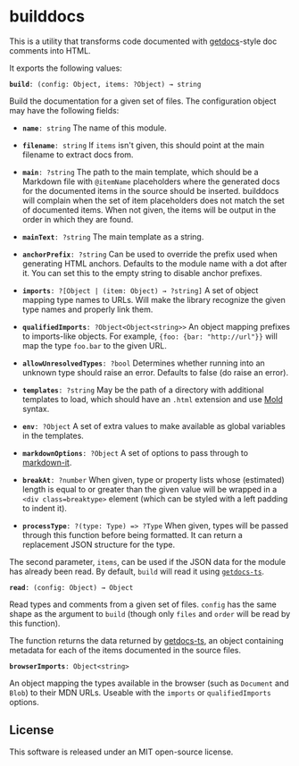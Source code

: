 # builddocs

This is a utility that transforms code documented with
[getdocs](https://github.com/marijnh/getdocs-ts)-style doc comments
into HTML.

It exports the following values:

**`build`**`: (config: Object, items: ?Object) → string`

Build the documentation for a given set of files. The configuration
object may have the following fields:

 * **`name`**`: string` The name of this module.

 * **`filename`**`: string` If `items` isn't given, this should point
   at the main filename to extract docs from.

 * **`main`**`: ?string` The path to the main template, which should
   be a Markdown file with `@itemName` placeholders where the
   generated docs for the documented items in the source should be
   inserted. builddocs will complain when the set of item placeholders
   does not match the set of documented items. When not given, the
   items will be output in the order in which they are found.

 * **`mainText`**`: ?string` The main template as a string.

 * **`anchorPrefix`**`: ?string` Can be used to override the prefix
   used when generating HTML anchors. Defaults to the module name with
   a dot after it. You can set this to the empty string to disable
   anchor prefixes.

 * **`imports`**`: ?[Object | (item: Object) → ?string]` A set of object mapping type names to
   URLs. Will make the library recognize the given type names and
   properly link them.

 * **`qualifiedImports`**`: ?Object<Object<string>>` An object mapping
   prefixes to imports-like objects. For example, `{foo: {bar:
   "http://url"}}` will map the type `foo.bar` to the given URL.

 * **`allowUnresolvedTypes`**`: ?bool` Determines whether running into
   an unknown type should raise an error. Defaults to false (do raise
   an error).

 * **`templates`**`: ?string` May be the path of a directory with
   additional templates to load, which should have an `.html`
   extension and use [Mold](https://github.com/marijnh/mold) syntax.

 * **`env`**`: ?Object` A set of extra values to make available as
   global variables in the templates.

 * **`markdownOptions`**`: ?Object` A set of options to pass through
   to [markdown-it](https://github.com/markdown-it/markdown-it).

 * **`breakAt`**`: ?number` When given, type or property lists whose
   (estimated) length is equal to or greater than the given value will
   be wrapped in a `<div class=breaktype>` element (which can be
   styled with a left padding to indent it).

 * **`processType`**`: ?(type: Type) => ?Type` When given, types will
   be passed through this function before being formatted. It can
   return a replacement JSON structure for the type.

The second parameter, `items`, can be used if the JSON data for the
module has already been read. By default, `build` will read it using
[`getdocs-ts`](https://github.com/marijnh/getdocs-ts).

**`read`**`: (config: Object) → Object`

Read types and comments from a given set of files. `config` has the
same shape as the argument to `build` (though only `files` and `order`
will be read by this function).

The function returns the data returned by
[getdocs-ts](https://github.com/marijnh/getdocs-ts), an object containing
metadata for each of the items documented in the source files.

**`browserImports`**`: Object<string>`

An object mapping the types available in the browser (such as
`Document` and `Blob`) to their MDN URLs. Useable with the `imports`
or `qualifiedImports` options.

## License

This software is released under an MIT open-source license.
